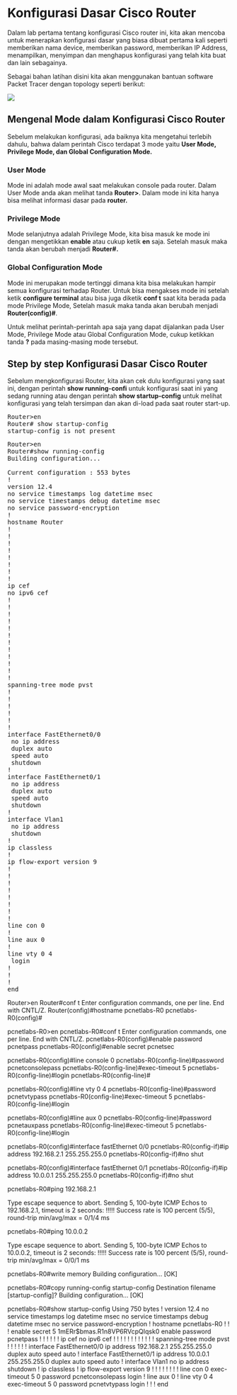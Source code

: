 # Konfigurasi Dasar Cisco Router

Dalam lab pertama tentang konfigurasi Cisco router ini, kita akan mencoba untuk menerapkan konfigurasi dasar yang biasa dibuat pertama kali seperti memberikan nama device, memberikan password, memberikan IP Address, menampilkan, menyimpan dan menghapus konfigurasi yang telah kita buat dan lain sebagainya.

Sebagai bahan latihan disini kita akan menggunakan bantuan software Packet Tracer dengan topology seperti berikut:

<img src="https://drive.google.com/uc?export=view&id=1EHQfzz4v93D4yKt36FqYz8zMBYExToBp">

## Mengenal Mode dalam Konfigurasi Cisco Router
Sebelum melakukan konfigurasi, ada baiknya kita mengetahui terlebih dahulu, bahwa dalam perintah Cisco terdapat 3 mode yaitu <b>User Mode, Privilege Mode, dan Global Configuration Mode.</b>
### User Mode
Mode ini adalah mode awal saat melakukan console pada router. Dalam User Mode anda akan melihat tanda <b>Router></b>. Dalam mode ini kita hanya bisa melihat informasi dasar pada <b>router.</b>
### Privilege Mode
Mode selanjutnya adalah Privilege Mode, kita bisa masuk ke mode ini dengan mengetikkan <b>enable</b> atau cukup ketik <b>en</b> saja. Setelah masuk maka tanda akan berubah menjadi <b>Router#.</b>
### Global Configuration Mode
Mode ini merupakan mode tertinggi dimana kita bisa melakukan hampir semua konfigurasi terhadap Router. Untuk bisa mengakses mode ini setelah ketik <b>configure terminal</b> atau bisa juga diketik <b>conf t</b> saat kita berada pada mode Privilege Mode, Setelah masuk maka tanda akan berubah menjadi <b>Router(config)#</b>.

Untuk melihat perintah-perintah apa saja yang dapat dijalankan pada User Mode, Privilege Mode atau Global Configuration Mode, cukup ketikkan tanda <b>?</b> pada masing-masing mode tersebut.

## Step by step Konfigurasi Dasar Cisco Router
Sebelum mengkonfigurasi Router, kita akan cek dulu konfigurasi yang saat ini, dengan perintah <b>show running-confi</b> untuk konfigurasi saat ini yang sedang running atau dengan perintah <b>show startup-config</b> untuk melihat konfigurasi yang telah tersimpan dan akan di-load pada saat router start-up.

<pre>Router>en
Router# show startup-config 
startup-config is not present</pre>

<pre>Router>en
Router#show running-config 
Building configuration...

Current configuration : 553 bytes
!
version 12.4
no service timestamps log datetime msec
no service timestamps debug datetime msec
no service password-encryption
!
hostname Router
!
!
!
!
!
!
!
!
ip cef
no ipv6 cef
!
!
!
!
!
!
!
!
!
!
!
!
spanning-tree mode pvst
!
!
!
!
!
!
interface FastEthernet0/0
 no ip address
 duplex auto
 speed auto
 shutdown
!
interface FastEthernet0/1
 no ip address
 duplex auto
 speed auto
 shutdown
!
interface Vlan1
 no ip address
 shutdown
!
ip classless
!
ip flow-export version 9
!
!
!
!
!
!
!
!
line con 0
!
line aux 0
!
line vty 0 4
 login
!
!
!
end</pre>

Router>en
Router#conf t
Enter configuration commands, one per line.  End with CNTL/Z.
Router(config)#hostname pcnetlabs-R0
pcnetlabs-R0(config)#

pcnetlabs-R0>en
pcnetlabs-R0#conf t
Enter configuration commands, one per line.  End with CNTL/Z.
pcnetlabs-R0(config)#enable password pcnetpass
pcnetlabs-R0(config)#enable secret pcnetsec

pcnetlabs-R0(config)#line console 0
pcnetlabs-R0(config-line)#password pcnetconsolepass
pcnetlabs-R0(config-line)#exec-timeout 5
pcnetlabs-R0(config-line)#login
pcnetlabs-R0(config-line)#

pcnetlabs-R0(config)#line vty 0 4
pcnetlabs-R0(config-line)#password pcnetvtypass
pcnetlabs-R0(config-line)#exec-timeout 5
pcnetlabs-R0(config-line)#login


pcnetlabs-R0(config)#line aux 0
pcnetlabs-R0(config-line)#password pcnetauxpass
pcnetlabs-R0(config-line)#exec-timeout 5
pcnetlabs-R0(config-line)#login

pcnetlabs-R0(config)#interface fastEthernet 0/0
pcnetlabs-R0(config-if)#ip address 192.168.2.1 255.255.255.0
pcnetlabs-R0(config-if)#no shut

pcnetlabs-R0(config)#interface fastEthernet 0/1
pcnetlabs-R0(config-if)#ip address 10.0.0.1 255.255.255.0
pcnetlabs-R0(config-if)#no shut

pcnetlabs-R0#ping 192.168.2.1

Type escape sequence to abort.
Sending 5, 100-byte ICMP Echos to 192.168.2.1, timeout is 2 seconds:
!!!!!
Success rate is 100 percent (5/5), round-trip min/avg/max = 0/1/4 ms

pcnetlabs-R0#ping 10.0.0.2

Type escape sequence to abort.
Sending 5, 100-byte ICMP Echos to 10.0.0.2, timeout is 2 seconds:
!!!!!
Success rate is 100 percent (5/5), round-trip min/avg/max = 0/0/1 ms

pcnetlabs-R0#write memory 
Building configuration...
[OK]

pcnetlabs-R0#copy running-config startup-config 
Destination filename [startup-config]? 
Building configuration...
[OK]

pcnetlabs-R0#show startup-config 
Using 750 bytes
!
version 12.4
no service timestamps log datetime msec
no service timestamps debug datetime msec
no service password-encryption
!
hostname pcnetlabs-R0
!
!
!
enable secret 5 $1$mERr$bmas.R1n8VP6RVcpQIqsk0
enable password pcnetpass
!
!
!
!
!
!
ip cef
no ipv6 cef
!
!
!
!
!
!
!
!
!
!
!
!
spanning-tree mode pvst
!
!
!
!
!
!
interface FastEthernet0/0
 ip address 192.168.2.1 255.255.255.0
 duplex auto
 speed auto
!
interface FastEthernet0/1
 ip address 10.0.0.1 255.255.255.0
 duplex auto
 speed auto
!
interface Vlan1
 no ip address
 shutdown
!
ip classless
!
ip flow-export version 9
!
!
!
!
!
!
!
!
line con 0
 exec-timeout 5 0
 password pcnetconsolepass
 login
!
line aux 0
!
line vty 0 4
 exec-timeout 5 0
 password pcnetvtypass
 login
!
!
!
end
